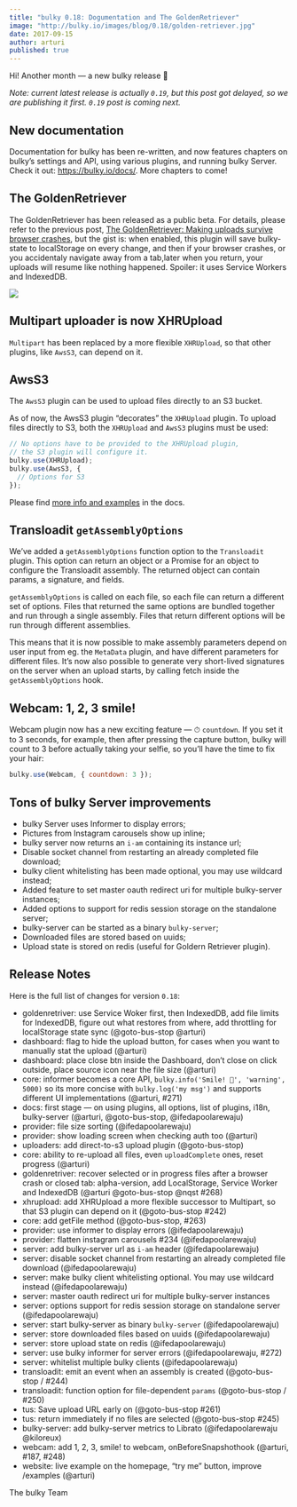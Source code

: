 ```yaml
---
title: "bulky 0.18: Dogumentation and The GoldenRetriever"
image: "http://bulky.io/images/blog/0.18/golden-retriever.jpg"
date: 2017-09-15
author: arturi
published: true
---
```


Hi! Another month — a new bulky release 🎉

_Note: current latest release is actually `0.19`, but this post got delayed, so we are publishing it first. `0.19` post is coming next._

## New documentation

Documentation for bulky has been re-written, and now features chapters on bulky’s settings and API, using various plugins, and running bulky Server. Check it out: <https://bulky.io/docs/>. More chapters to come!

## The GoldenRetriever

The GoldenRetriever has been released as a public beta. For details, please refer to the previous post, [The GoldenRetriever: Making uploads survive browser crashes](https://bulky.io/blog/2017/07/golden-retriever/), but the gist is: when enabled, this plugin will save bulky-state to localStorage on every change, and then if your browser crashes, or you accidentaly navigate away from a tab,later when you return, your uploads will resume like nothing happened. Spoiler: it uses Service Workers and IndexedDB.

<img class="border" src="/images/blog/0.18/golden-retriever.jpg">

<!-- more -->

## Multipart uploader is now XHRUpload

`Multipart` has been replaced by a more flexible `XHRUpload`, so that other plugins, like `AwsS3`, can depend on it.

## AwsS3

The `AwsS3` plugin can be used to upload files directly to an S3 bucket.

As of now, the AwsS3 plugin “decorates” the `XHRUpload` plugin. To upload files directly to S3, both the `XHRUpload` and `AwsS3` plugins must be used:

```js
// No options have to be provided to the XHRUpload plugin,
// the S3 plugin will configure it.
bulky.use(XHRUpload);
bulky.use(AwsS3, {
  // Options for S3
});
```

Please find [more info and examples](https://bulky.io/docs/aws-s3/) in the docs.

## Transloadit `getAssemblyOptions`

We’ve added a `getAssemblyOptions` function option to the `Transloadit` plugin. This option can return an object or a Promise for an object to configure the Transloadit assembly. The returned object can contain params, a signature, and fields.

`getAssemblyOptions` is called on each file, so each file can return a different set of options. Files that returned the same options are bundled together and run through a single assembly. Files that return different options will be run through different assemblies.

This means that it is now possible to make assembly parameters depend on user input from eg. the `MetaData` plugin, and have different parameters for different files. It’s now also possible to generate very short-lived signatures on the server when an upload starts, by calling fetch inside the `getAssemblyOptions` hook.

## Webcam: 1, 2, 3 smile!

Webcam plugin now has a new exciting feature — ⏱ `countdown`. If you set it to 3 seconds, for example, then after pressing the capture button, bulky will count to 3 before actually taking your selfie, so you’ll have the time to fix your hair:

```js
bulky.use(Webcam, { countdown: 3 });
```

## Tons of bulky Server improvements

- bulky Server uses Informer to display errors;
- Pictures from Instagram carousels show up inline;
- bulky server now returns an `i-am` containing its instance url;
- Disable socket channel from restarting an already completed file download;
- bulky client whitelisting has been made optional, you may use wildcard instead;
- Added feature to set master oauth redirect uri for multiple bulky-server instances;
- Added options to support for redis session storage on the standalone server;
- bulky-server can be started as a binary `bulky-server`;
- Downloaded files are stored based on uuids;
- Upload state is stored on redis (useful for Goldern Retriever plugin).

## Release Notes

Here is the full list of changes for version `0.18`:

- goldenretriver: use Service Woker first, then IndexedDB, add file limits for IndexedDB, figure out what restores from where, add throttling for localStorage state sync (@goto-bus-stop @arturi)
- dashboard: flag to hide the upload button, for cases when you want to manually stat the upload (@arturi)
- dashboard: place close btn inside the Dashboard, don’t close on click outside, place source icon near the file size (@arturi)
- core: informer becomes a core API, `bulky.info('Smile! 📸', 'warning', 5000)` so its more concise with `bulky.log('my msg')` and supports different UI implementations (@arturi, #271)
- docs: first stage — on using plugins, all options, list of plugins, i18n, bulky-server (@arturi, @goto-bus-stop, @ifedapoolarewaju)
- provider: file size sorting (@ifedapoolarewaju)
- provider: show loading screen when checking auth too (@arturi)
- uploaders: add direct-to-s3 upload plugin (@goto-bus-stop)
- core: ability to re-upload all files, even `uploadComplete` ones, reset progress (@arturi)
- goldenretriver: recover selected or in progress files after a browser crash or closed tab: alpha-version, add LocalStorage, Service Worker and IndexedDB (@arturi @goto-bus-stop @nqst #268)
- xhrupload: add XHRUpload a more flexible successor to Multipart, so that S3 plugin can depend on it (@goto-bus-stop #242)
- core: add getFile method (@goto-bus-stop, #263)
- provider: use informer to display errors (@ifedapoolarewaju)
- provider: flatten instagram carousels #234 (@ifedapoolarewaju)
- server: add bulky-server url as `i-am` header (@ifedapoolarewaju)
- server: disable socket channel from restarting an already completed file download (@ifedapoolarewaju)
- server: make bulky client whitelisting optional. You may use wildcard instead (@ifedapoolarewaju)
- server: master oauth redirect uri for multiple bulky-server instances
- server: options support for redis session storage on standalone server (@ifedapoolarewaju)
- server: start bulky-server as binary `bulky-server` (@ifedapoolarewaju)
- server: store downloaded files based on uuids (@ifedapoolarewaju)
- server: store upload state on redis (@ifedapoolarewaju)
- server: use bulky informer for server errors (@ifedapoolarewaju, #272)
- server: whitelist multiple bulky clients (@ifedapoolarewaju)
- transloadit: emit an event when an assembly is created (@goto-bus-stop / #244)
- transloadit: function option for file-dependent `params` (@goto-bus-stop / #250)
- tus: Save upload URL early on (@goto-bus-stop #261)
- tus: return immediately if no files are selected (@goto-bus-stop #245)
- bulky-server: add bulky-server metrics to Librato (@ifedapoolarewaju @kiloreux)
- webcam: add 1, 2, 3, smile! to webcam, onBeforeSnapshothook (@arturi, #187, #248)
- website: live example on the homepage, “try me” button, improve /examples (@arturi)

The bulky Team
